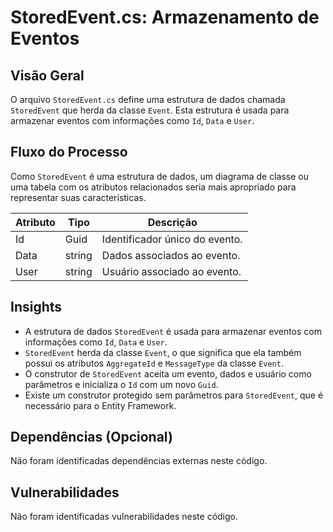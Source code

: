 # StoredEvent.cs: Armazenamento de Eventos

## Visão Geral
O arquivo `StoredEvent.cs` define uma estrutura de dados chamada `StoredEvent` que herda da classe `Event`. Esta estrutura é usada para armazenar eventos com informações como `Id`, `Data` e `User`.

## Fluxo do Processo
Como `StoredEvent` é uma estrutura de dados, um diagrama de classe ou uma tabela com os atributos relacionados seria mais apropriado para representar suas características.

| Atributo | Tipo | Descrição |
|----------|------|-----------|
| Id | Guid | Identificador único do evento. |
| Data | string | Dados associados ao evento. |
| User | string | Usuário associado ao evento. |

## Insights
- A estrutura de dados `StoredEvent` é usada para armazenar eventos com informações como `Id`, `Data` e `User`.
- `StoredEvent` herda da classe `Event`, o que significa que ela também possui os atributos `AggregateId` e `MessageType` da classe `Event`.
- O construtor de `StoredEvent` aceita um evento, dados e usuário como parâmetros e inicializa o `Id` com um novo `Guid`.
- Existe um construtor protegido sem parâmetros para `StoredEvent`, que é necessário para o Entity Framework.

## Dependências (Opcional)
Não foram identificadas dependências externas neste código.

## Vulnerabilidades
Não foram identificadas vulnerabilidades neste código.